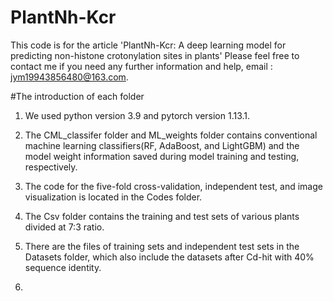 # PlantNh-Kcr
This code is for the article 'PlantNh-Kcr: A deep learning model for predicting non-histone crotonylation sites in plants'
Please feel free to contact me if you need any further information and help, email : jym19943856480@163.com.

#The introduction of each folder
1. We used python version 3.9 and pytorch version 1.13.1.

2. The CML_classifer folder and ML_weights folder contains conventional machine learning classifiers(RF,  AdaBoost, and LightGBM) and the model weight information saved during model training and testing, respectively.

3. The code for the five-fold cross-validation, independent test, and image visualization is located in the Codes folder.

4. The Csv folder contains the training and test sets of various plants divided at 7:3 ratio.

5. There are the files of training sets and independent test sets in the Datasets folder, which also include the datasets after Cd-hit with 40% sequence identity.

6. 